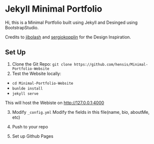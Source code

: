 # Jekyll Minimal Portfolio
Hi, this is a Minimal Portfolio built using Jekyll and Desinged using BootstrapStudio.

Credits to [jibolash](https://github.com/jibolash/Eve) and [sergiokopplin](https://github.com/sergiokopplin/indigo) for the Design Inspiration.

## Set Up

1. Clone the Git Repo: `git clone https://github.com/hensis/Minimal-Portfolio-Website`
2. Test the Website locally:
  - `cd Minimal-Portfolio-Website`
  - `bunlde install`
  - `jekyll serve`

This will host the Webiste on http://127.0.0.1:4000

3. Modify `_config.yml`
Modify the fields in this file(name, bio, aboutMe, etc)

4. Push to your repo
5. Set up Github Pages
